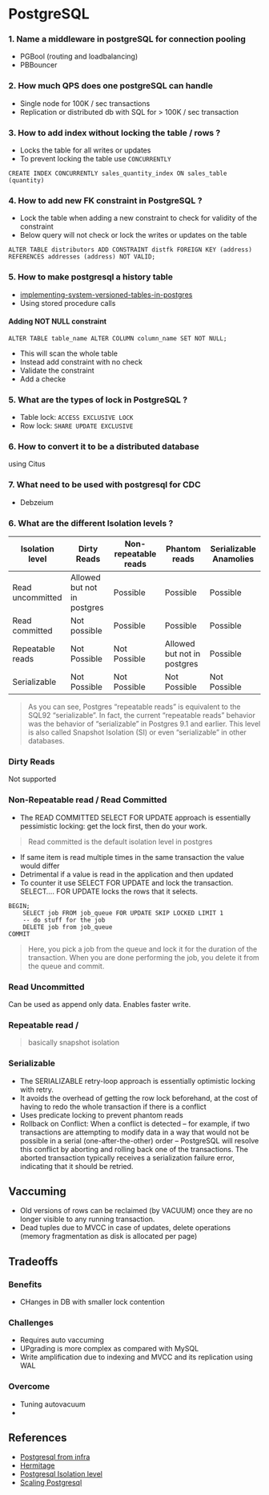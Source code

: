 # PostgreSQL

### 1. Name a middleware in postgreSQL for connection pooling
* PGBool (routing and loadbalancing)
* PBBouncer

### 2. How much QPS does one postgreSQL can handle
* Single node for 100K / sec transactions
* Replication or distributed db with SQL for > 100K / sec transaction

### 3. How to add index without locking the table / rows ?
* Locks the table for all writes or updates
* To prevent locking the table use `CONCURRENTLY`
```
CREATE INDEX CONCURRENTLY sales_quantity_index ON sales_table (quantity)
```

### 4. How to add new FK constraint in PostgreSQL ?
* Lock the table when adding a new constraint to check for validity of the constraint
* Below query will not check or lock the writes or updates on the table
```
ALTER TABLE distributors ADD CONSTRAINT distfk FOREIGN KEY (address) REFERENCES addresses (address) NOT VALID;
```

### 5. How to make postgresql a history table
* [implementing-system-versioned-tables-in-postgres](https://hypirion.com/musings/implementing-system-versioned-tables-in-postgres)
* Using stored procedure calls

#### Adding NOT NULL constraint
```
ALTER TABLE table_name ALTER COLUMN column_name SET NOT NULL;
```
* This will scan the whole table
* Instead add constraint with no check
* Validate the constraint
* Add a checke

### 5. What are the types of lock in PostgreSQL ?
* Table lock: `ACCESS EXCLUSIVE LOCK`
* Row lock: `SHARE UPDATE EXCLUSIVE`

### 6. How to convert it to be a distributed database
using Citus

### 7. What need to be used with postgresql for CDC
* Debzeium

### 6. What are the different Isolation levels ?
| Isolation level | Dirty Reads | Non-repeatable reads | Phantom reads | Serializable Anamolies | 
|-----------------|-------------|----------------------|----------------|-----------------------|
| Read uncommitted | Allowed but not in postgres | Possible | Possible | Possible |
| Read committed | Not possible | Possible | Possible | Possible |
| Repeatable reads | Not Possible |  Not Possible | Allowed but not in postgres | Possible | 
| Serializable | Not Possible  | Not Possible | Not Possible  | Not Possible  |

> As you can see, Postgres “repeatable reads” is equivalent to the SQL92 “serializable”. In fact, the current “repeatable reads” behavior was the behavior of “serializable” in Postgres 9.1 and earlier. This level is also called Snapshot Isolation (SI) or even “serializable” in other databases.

### Dirty Reads
Not supported

### Non-Repeatable read / Read Committed
* The READ COMMITTED SELECT FOR UPDATE approach is essentially pessimistic locking: get the lock first, then do your work.
> Read committed is the default isolation level in postgres 
* If same item is read multiple times in the same transaction the value would differ
* Detrimental if a value is read in the application and then updated
* To counter it use SELECT FOR UPDATE and lock the transaction. SELECT…. FOR UPDATE locks the rows that it selects. 

```
BEGIN;
	SELECT job FROM job_queue FOR UPDATE SKIP LOCKED LIMIT 1
    -- do stuff for the job
    DELETE job from job_queue
COMMIT
```
> Here, you pick a job from the queue and lock it for the duration of the transaction. When you are done performing the job, you delete it from the queue and commit.

### Read Uncommitted 
Can be used as append only data. Enables faster write.

### Repeatable read / 
> basically snapshot isolation


### Serializable
* The SERIALIZABLE retry-loop approach is essentially optimistic locking with retry.
* It avoids the overhead of getting the row lock beforehand, at the
cost of having to redo the whole transaction if there is a conflict
* Uses predicate locking to prevent phantom reads
* Rollback on Conflict: When a conflict is detected – for example, if two transactions are attempting to modify data in a way that would not be possible in a serial (one-after-the-other) order – PostgreSQL will resolve this conflict by aborting and rolling back one of the transactions. The aborted transaction typically receives a serialization failure error, indicating that it should be retried.

## Vaccuming
* Old versions of rows can be reclaimed (by VACUUM) once they are no longer visible to any running transaction.
* Dead tuples due to MVCC in case of updates, delete operations (memory fragmentation as disk is allocated per page)

## Tradeoffs
### Benefits
* CHanges in DB with smaller lock contention

### Challenges
* Requires auto vaccuming
* UPgrading is more complex as compared with MySQL
* Write amplification due to indexing and MVCC and its replication using WAL

### Overcome
* Tuning autovacuum
* 

## References
* [Postgresql from infra](https://www.shayon.dev/post/2022/17/why-i-enjoy-postgresql-infrastructure-engineers-perspective/)
* [Hermitage](https://github.com/ept/hermitage)
* [Postgresql Isolation level](https://www.thenile.dev/blog/transaction-isolation-postgres)
* [Scaling Postgresql](https://onesignal.com/blog/lessons-learned-from-5-years-of-scaling-postgresql/)

